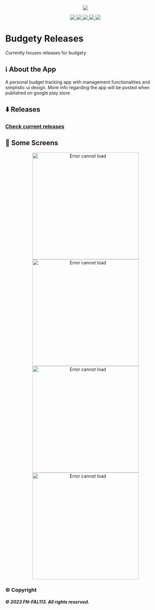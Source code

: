 <p align="center">
  <img src="https://user-images.githubusercontent.com/88238718/219577008-d2cb3733-6615-44ca-98f9-eebaec58f630.png">
</p>
<p align="center">
  <a href="https://github.com/FN-FAL113/Budgety/issues">
    <img src="https://img.shields.io/github/issues/FN-FAL113/github-readme-steam-status"/> 
  </a>
  <a href="https://github.com/FN-FAL113/Budgety/pulls">
    <img src="https://img.shields.io/github/issues-pr/FN-FAL113/github-readme-steam-status"/> 
  </a>
  <a href="https://github.com/FN-FAL113/Budgety/network/members">
    <img src="https://img.shields.io/github/forks/FN-FAL113/github-readme-steam-status"/> 
  </a>  
  <a href="https://github.com/FN-FAL113/Budgety/stargazers">
    <img src="https://img.shields.io/github/stars/FN-FAL113/github-readme-steam-status"/> 
  </a>
  <a href="https://github.com/FN-FAL113/Budgety/LICENSE">
    <img src="https://img.shields.io/github/license/FN-FAL113/github-readme-steam-status"/> 
  </a> 
</p>

# Budgety Releases
Currently houses releases for budgety<br/>

## :information_source: About the App
A personal budget tracking app with management functionalities and simplistic ui design. More info regarding the app will be posted when published on google play store

## :arrow_down: Releases
### [Check current releases](https://github.com/FN-FAL113/Budgety-Releases/releases)

## :iphone: Some Screens
<p align="center">
    <img width="335" src="https://user-images.githubusercontent.com/88238718/219651340-144b9afc-4e1c-4234-ae72-5e45ebdaae9e.png" alt="Error cannot load">
    <img width="335" src="https://user-images.githubusercontent.com/88238718/219651365-0b290408-ae89-41ac-ac7a-fca88ab3564a.png" alt="Error cannot load">
    <img width="335" src="https://user-images.githubusercontent.com/88238718/219651375-37120371-91e5-4d59-ab7b-cee1e186bc4a.png" alt="Error cannot load">
    <img width="335" src="https://user-images.githubusercontent.com/88238718/219651392-4d5dbce7-f1b2-46f5-8350-24cc6222a2dd.png" alt="Error cannot load">
</p>



### :copyright: Copyright
##### © 2023 FN-FAL113. All rights reserved.
